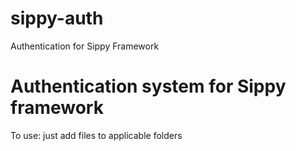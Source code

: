 # sippy-auth
Authentication for Sippy Framework

# Authentication system for Sippy framework

To use: just add files to applicable folders
